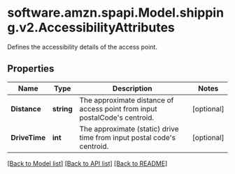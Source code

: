 # software.amzn.spapi.Model.shipping.v2.AccessibilityAttributes
Defines the accessibility details of the access point.

## Properties

Name | Type | Description | Notes
------------ | ------------- | ------------- | -------------
**Distance** | **string** | The approximate distance of access point from input postalCode&#39;s centroid. | [optional] 
**DriveTime** | **int** | The approximate (static) drive time from input postal code&#39;s centroid. | [optional] 

[[Back to Model list]](../README.md#documentation-for-models) [[Back to API list]](../README.md#documentation-for-api-endpoints) [[Back to README]](../README.md)

